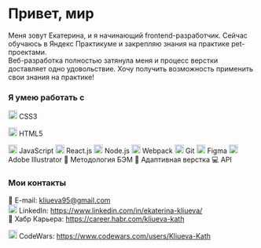 # Привет, мир

Меня зовут Екатерина, и я начинающий frontend-разработчик. Сейчас обучаюсь в Яндекс Практикуме и закрепляю знания на практике pet-проектами.  
Веб-разработка полностью затянула меня и процесс верстки доставляет одно удовольствие. Хочу получить возможность применить свои знания на практике!

### Я умею работать с

<p><img width="18" height="18" src="https://cdn.jsdelivr.net/gh/devicons/devicon/icons/css3/css3-original.svg" /> CSS3     </p><p><img width="18" height="18" src="https://cdn.jsdelivr.net/gh/devicons/devicon/icons/html5/html5-original.svg" /> HTML5     </p>  
<img width="18" height="18" src="https://cdn.jsdelivr.net/gh/devicons/devicon/icons/javascript/javascript-original.svg" /> JavaScript  
<img width="18" height="18" src="https://cdn.jsdelivr.net/gh/devicons/devicon/icons/react/react-original.svg" /> React.js  
<img width="18" height="18" src="https://cdn.jsdelivr.net/gh/devicons/devicon/icons/nodejs/nodejs-original.svg" /> Node.js  
<img width="18" height="18" src="https://cdn.jsdelivr.net/gh/devicons/devicon/icons/webpack/webpack-original.svg" /> Webpack  
<img width="18" height="18" src="https://cdn.jsdelivr.net/gh/devicons/devicon/icons/git/git-original.svg" /> Git  
<img width="18" height="18" src="https://cdn.jsdelivr.net/gh/devicons/devicon/icons/figma/figma-original.svg" /> Figma  
<img width="18" height="18" src="https://cdn.jsdelivr.net/gh/devicons/devicon/icons/illustrator/illustrator-plain.svg" /> Adobe Illustrator  
📁 Методология БЭМ  
📲 Адаптивная верстка  
💻 API

### Мои контакты

📧 E-mail: kliueva95@gmail.com  
<img width="18" height="18" src="https://cdn.jsdelivr.net/gh/devicons/devicon/icons/linkedin/linkedin-original.svg" /> LinkedIn: https://www.linkedin.com/in/ekaterina-kliueva/  
💼 Хабр Карьера: https://career.habr.com/kliueva-kath  

<img width="18" height="18" src="https://cloud.githubusercontent.com/assets/2475572/4743290/2dcf20cc-5a26-11e4-89fb-62b861e5b29c.png" /> CodeWars: https://www.codewars.com/users/Kliueva-Kath
